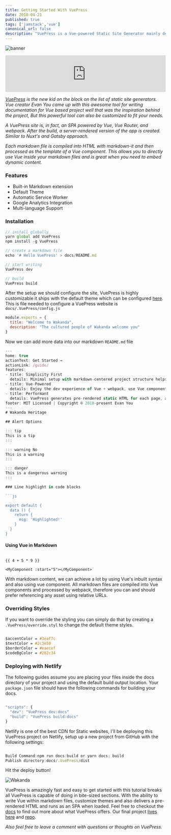 ```yaml
---
title: Getting Started With VuePress
date: 2018-04-21
published: true
tags: ['jamstack','vue']
canonical_url: false
description: "VuePress is a Vue-powered Static Site Generator mainly designed for documentation purposes."
---
```


![banner](https://thepracticaldev.s3.amazonaws.com/i/xnkv5z7k6vl3qs495q1d.png)

<iframe title="parler" style="width: 100%; max-height: 115px; border: none;" src='https://api.parler.io/ss/player?url=https%3A%2F%2Fwww.parler.io%2Faudio%2F16923918848%2F9daf3c69e555521c19cd73a938fbd1b677a2fa13.d560bbbc-cfd5-4e3e-9f8c-64e0c6f0e500.mp3'></iframe>

*[VuePress](https://VuePress.vuejs.org/) is the new kid on the block on the list of static site generators. Vue creator Evan You came up with this awesome tool for writing documentation for Vue based project well that was the inspiration behind the project, But this powerful tool can also be customized to fit your needs.*

*A VuePress site is, in fact, an SPA powered by Vue, Vue Router, and webpack. After the build, a server-rendered version of the app is created. Similar to Nuxt's and Gatsby approach.*

*Each markdown file is compiled into HTML with markdown-it and then processed as the template of a Vue component. This allows you to directly use Vue inside your markdown files and is great when you need to embed dynamic content.*

### Features

- Built-in Markdown extension
- Default Theme
- Automatic Service Worker
- Google Analytics Integration
- Multi-language Support

### Installation

```js
// install globally
yarn global add VuePress
npm install -g VuePress

// create a markdown file
echo '# Hello VuePress' > docs/README.md

// start writing
VuePress dev

// build
VuePress build
```

After the setup we should configure the site, VuePress is highly customizable it ships with the default theme which can be configured [here](https://VuePress.vuejs.org/config/). This is file needed to configure a VuePress website is  `docs/.VuePress/config.js`

```js
module.exports = {
  title: "Welcome to Wakanda",
  description: "The cultured people of Wakanda welcome you"
}
```

Now we can add more data into our markdown `README.md` file

```js
---
home: true
actionText: Get Started →
actionLink: /guide/
features:
- title: Simplicity First
  details: Minimal setup with markdown-centered project structure helps you focus on writing.
- title: Vue-Powered
  details: Enjoy the dev experience of Vue + webpack, use Vue components in markdown, and develop custom themes with Vue.
- title: Performant
  details: VuePress generates pre-rendered static HTML for each page, and runs as an SPA once a page is loaded.
footer: MIT Licensed | Copyright © 2018-present Evan You
---
# Wakanda Heritage

## Alert Options

::: tip
This is a tip
:::

::: warning No
This is a warning
:::

::: danger
This is a dangerous warning
:::

### Line highlight in code blocks

```js

export default {
  data () {
    return {
      msg: 'Highlighted!'
    }
  }
}

```

#### Using Vue in Markdown

```

{{ 4 + 5 * 9 }}

<MyComponent :start="5"></MyComponent>

```

With markdown content, we can achieve a lot by using Vue's inbuilt syntax and also using vue component. All markdown files are compiled into Vue components and processed by webpack, therefore you can and should prefer referencing any asset using relative URLs.


### Overriding Styles

If you want to override the styling you can simply do that by creating a `.VuePress/override.styl` to change the default theme styles.

```css

$accentColor = #3eaf7c
$textColor = #2c3e50
$borderColor = #eaecef
$codeBgColor = #282c34

```

### Deploying with Netlify

The following guides assume you are placing your files inside the docs directory of your project and using the default build output location.
Your `package.json` file should have the following commands for building your docs.

```js

"scripts": {
  "dev": "VuePress dev:docs"
  "build": "VuePress build:docs"
}

```

Netlify is one of the best CDN for Static websites, I'll be deploying this VuePress project on Netlify, setup up a new project from GitHub with the following settings:

```js

Build Command:npm run docs:build or yarn docs: build
Publish directory:docs/.VuePress/dist

```

Hit the deploy button!

![Wakanda](https://res.cloudinary.com/lauragift/image/upload/c_crop/v1524289619/Screenshot_from_2018-04-20_22-33-04_pgvl39.png)

VuePress is amazingly fast and easy to get started with this tutorial breaks all VuePress is capable of doing in bite-sized sections. With the ability to write Vue within markdown files, customize themes and also delivers a pre-rendered HTML and runs as an SPA when loaded. Feel free to checkout the [docs](https://VuePress.vuejs.org/guide/) to find out more about what VuePress offers. Our final project [lives here](https://gallant-nobel-d7c6cd.netlify.com/) and [repo](https://github.com/lauragift21/VuePress).

_Also feel free to leave a comment with questions or thoughts on VuePress._